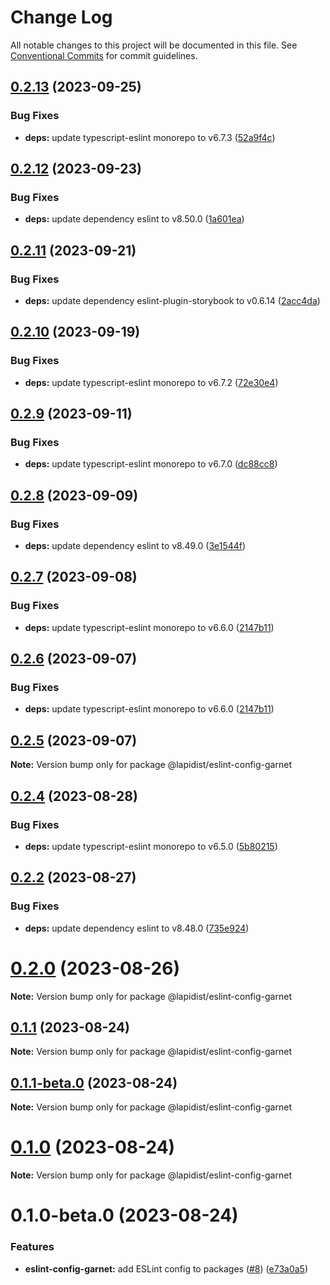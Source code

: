 # Change Log

All notable changes to this project will be documented in this file.
See [Conventional Commits](https://conventionalcommits.org) for commit guidelines.

## [0.2.13](https://github.com/bylapidist/garnet/compare/v0.2.12...v0.2.13) (2023-09-25)


### Bug Fixes

* **deps:** update typescript-eslint monorepo to v6.7.3 ([52a9f4c](https://github.com/bylapidist/garnet/commit/52a9f4cac56ce78590f6a27ebc75c131a223a8ed))





## [0.2.12](https://github.com/bylapidist/garnet/compare/v0.2.11...v0.2.12) (2023-09-23)


### Bug Fixes

* **deps:** update dependency eslint to v8.50.0 ([1a601ea](https://github.com/bylapidist/garnet/commit/1a601ea359954826eaf2f9ba53ac0ef10e4ef065))





## [0.2.11](https://github.com/bylapidist/garnet/compare/v0.2.10...v0.2.11) (2023-09-21)


### Bug Fixes

* **deps:** update dependency eslint-plugin-storybook to v0.6.14 ([2acc4da](https://github.com/bylapidist/garnet/commit/2acc4dad6ff4eb80527af8f900c66f17fd4ea8a3))





## [0.2.10](https://github.com/bylapidist/garnet/compare/v0.2.9...v0.2.10) (2023-09-19)


### Bug Fixes

* **deps:** update typescript-eslint monorepo to v6.7.2 ([72e30e4](https://github.com/bylapidist/garnet/commit/72e30e4246d2282f686f81a5c3c9283b9191100f))





## [0.2.9](https://github.com/bylapidist/garnet/compare/v0.2.8...v0.2.9) (2023-09-11)


### Bug Fixes

* **deps:** update typescript-eslint monorepo to v6.7.0 ([dc88cc8](https://github.com/bylapidist/garnet/commit/dc88cc80689f9657eb7300a83331d32bdf0e933f))





## [0.2.8](https://github.com/bylapidist/garnet/compare/v0.2.7...v0.2.8) (2023-09-09)


### Bug Fixes

* **deps:** update dependency eslint to v8.49.0 ([3e1544f](https://github.com/bylapidist/garnet/commit/3e1544f3cfce3ef778311e92124a6c910800c7be))





## [0.2.7](https://github.com/bylapidist/garnet/compare/v0.2.5...v0.2.7) (2023-09-08)


### Bug Fixes

* **deps:** update typescript-eslint monorepo to v6.6.0 ([2147b11](https://github.com/bylapidist/garnet/commit/2147b11237dcd33b577ba24385adbfec519a6e17))





## [0.2.6](https://github.com/bylapidist/garnet/compare/v0.2.5...v0.2.6) (2023-09-07)


### Bug Fixes

* **deps:** update typescript-eslint monorepo to v6.6.0 ([2147b11](https://github.com/bylapidist/garnet/commit/2147b11237dcd33b577ba24385adbfec519a6e17))





## [0.2.5](https://github.com/bylapidist/garnet/compare/v0.2.4...v0.2.5) (2023-09-07)

**Note:** Version bump only for package @lapidist/eslint-config-garnet





## [0.2.4](https://github.com/bylapidist/garnet/compare/v0.2.3...v0.2.4) (2023-08-28)


### Bug Fixes

* **deps:** update typescript-eslint monorepo to v6.5.0 ([5b80215](https://github.com/bylapidist/garnet/commit/5b802156ffe7c74b0cb827faf8a8ee74a89fb9d5))





## [0.2.2](https://github.com/bylapidist/garnet/compare/v0.2.1...v0.2.2) (2023-08-27)


### Bug Fixes

* **deps:** update dependency eslint to v8.48.0 ([735e924](https://github.com/bylapidist/garnet/commit/735e924cb74e6b0de93b0ece230244f9e4b40ea3))





# [0.2.0](https://github.com/bylapidist/garnet/compare/v0.1.2...v0.2.0) (2023-08-26)

**Note:** Version bump only for package @lapidist/eslint-config-garnet





## [0.1.1](https://github.com/bylapidist/garnet/compare/v0.1.1-beta.1...v0.1.1) (2023-08-24)

**Note:** Version bump only for package @lapidist/eslint-config-garnet





## [0.1.1-beta.0](https://github.com/bylapidist/garnet/compare/v0.1.0...v0.1.1-beta.0) (2023-08-24)

**Note:** Version bump only for package @lapidist/eslint-config-garnet





# [0.1.0](https://github.com/bylapidist/garnet/compare/v0.1.0-beta.0...v0.1.0) (2023-08-24)

**Note:** Version bump only for package @lapidist/eslint-config-garnet





# 0.1.0-beta.0 (2023-08-24)


### Features

* **eslint-config-garnet:** add ESLint config to packages ([#8](https://github.com/bylapidist/garnet/issues/8)) ([e73a0a5](https://github.com/bylapidist/garnet/commit/e73a0a5bd128ba234d0231bc48b134f9ca28d338))
